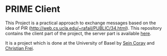 # PRIME Client

This Project is a practical approach to exchange messages based on the idea of PIR (http://web.cs.ucla.edu/~rafail/PUBLIC/34.html). This repository contains the client part of the project, the server part is available [here](https://github.com/s3inlc/prime-server).

It is a project which is done at the University of Basel by [Sein Coray](https://github.com/s3inlc) and [Christian Frei](https://github.com/christianfrei).
